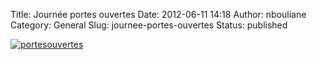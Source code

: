 Title: Journée portes ouvertes
Date: 2012-06-11 14:18
Author: nbouliane
Category: General
Slug: journee-portes-ouvertes
Status: published

[![portesouvertes](/public/.portes_ouvertes-1_m.jpg "portesouvertes, juin 2012")](/public/portes_ouvertes-1.png "portesouvertes")

</p>


